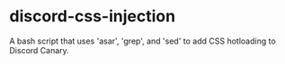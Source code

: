# discord-css-injection
A bash script that uses 'asar', 'grep', and 'sed' to add CSS hotloading to Discord Canary.
